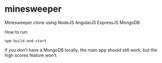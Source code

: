 minesweeper
===========

Minesweeper clone using NodeJS AngularJS ExpressJS MongoDB


How to run:
~~~~
npm build-and-start
~~~~

If you don't have a MongoDB locally, the main app should still work, but the high scores feature won't.
